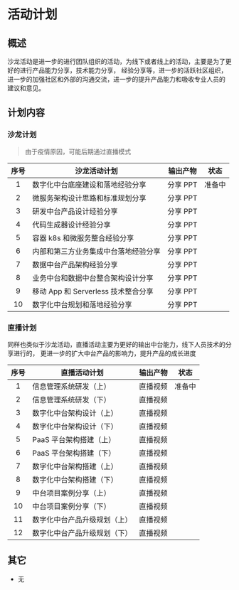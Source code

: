 # 活动计划

## 概述

沙龙活动是进一步的进行团队组织的活动，为线下或者线上的活动，主要是为了更好的进行产品能力分享，技术能力分享，
经验分享等，进一步的活跃社区组织，进一步的加强社区和外部的沟通交流，进一步的提升产品能力和吸收专业人员的
建议和意见。

## 计划内容

### 沙龙计划

> 由于疫情原因，可能后期通过直播模式

| 序号 | 沙龙活动计划                         | 输出产物 |  状态  |
| :--: | ------------------------------------ | :------: | :----: |
|  1   | 数字化中台底座建设和落地经验分享     | 分享 PPT | 准备中 |
|  2   | 微服务架构设计思路和标准规划分享     | 分享 PPT |        |
|  3   | 研发中台产品设计经验分享             | 分享 PPT |        |
|  4   | 代码生成器设计经验分享               | 分享 PPT |        |
|  5   | 容器 k8s 和微服务整合经验分享        | 分享 PPT |        |
|  6   | 内部和第三方业务集成中台落地经验分享 | 分享 PPT |        |
|  7   | 数据中台产品架构经验分享             | 分享 PPT |        |
|  8   | 业务中台和数据中台整合架构设计分享   | 分享 PPT |        |
|  9   | 移动 App 和 Serverless 技术整合分享  | 分享 PPT |        |
|  10  | 数字化中台规划和落地经验分享         | 分享 PPT |        |

### 直播计划

同样也类似于沙龙活动，直播活动主要为更好的输出中台能力，线下人员技术的分享进行的，
更进一步的扩大中台产品的影响力，提升产品的成长进度

| 序号 | 直播活动计划                 | 输出产物 |  状态  |
| :--: | ---------------------------- | :------: | :----: |
|  1   | 信息管理系统研发（上）       | 直播视频 | 准备中 |
|  2   | 信息管理系统研发（下）       | 直播视频 |        |
|  3   | 数字化中台架构设计（上）     | 直播视频 |        |
|  4   | 数字化中台架构设计（下）     | 直播视频 |        |
|  5   | PaaS 平台架构搭建（上）      | 直播视频 |        |
|  6   | PaaS 平台架构搭建（下）      | 直播视频 |        |
|  7   | 数字化中台架构搭建（上）     | 直播视频 |        |
|  8   | 数字化中台架构搭建（下）     | 直播视频 |        |
|  9   | 中台项目案例分享（上）       | 直播视频 |        |
|  10  | 中台项目案例分享（下）       | 直播视频 |        |
|  11  | 数字化中台产品升级规划（上） | 直播视频 |        |
|  12  | 数字化中台产品升级规划（下） | 直播视频 |        |

## 其它

- 无
